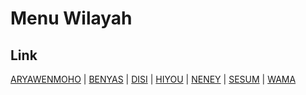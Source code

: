 # Menu Wilayah

## Link

[ARYAWENMOHO](https://github.com/gigit-pemilu/pemilu-2024-92-papua-barat/tree/main/pilpres/hitung-suara/sub/92-papua-barat/sub/11-manokwari-selatan/sub/03-neney/sub/2006-aryawenmoho)
 | 
[BENYAS](https://github.com/gigit-pemilu/pemilu-2024-92-papua-barat/tree/main/pilpres/hitung-suara/sub/92-papua-barat/sub/11-manokwari-selatan/sub/03-neney/sub/2005-benyas)
 | 
[DISI](https://github.com/gigit-pemilu/pemilu-2024-92-papua-barat/tree/main/pilpres/hitung-suara/sub/92-papua-barat/sub/11-manokwari-selatan/sub/03-neney/sub/2002-disi)
 | 
[HIYOU](https://github.com/gigit-pemilu/pemilu-2024-92-papua-barat/tree/main/pilpres/hitung-suara/sub/92-papua-barat/sub/11-manokwari-selatan/sub/03-neney/sub/2003-hiyou)
 | 
[NENEY](https://github.com/gigit-pemilu/pemilu-2024-92-papua-barat/tree/main/pilpres/hitung-suara/sub/92-papua-barat/sub/11-manokwari-selatan/sub/03-neney/sub/2007-neney)
 | 
[SESUM](https://github.com/gigit-pemilu/pemilu-2024-92-papua-barat/tree/main/pilpres/hitung-suara/sub/92-papua-barat/sub/11-manokwari-selatan/sub/03-neney/sub/2004-sesum)
 | 
[WAMA](https://github.com/gigit-pemilu/pemilu-2024-92-papua-barat/tree/main/pilpres/hitung-suara/sub/92-papua-barat/sub/11-manokwari-selatan/sub/03-neney/sub/2001-wama)

